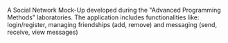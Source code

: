 A Social Network Mock-Up developed during the "Advanced Programming Methods" laboratories.
The application includes functionalities like: login/register, managing friendships (add, remove) and messaging (send, receive, view messages)
